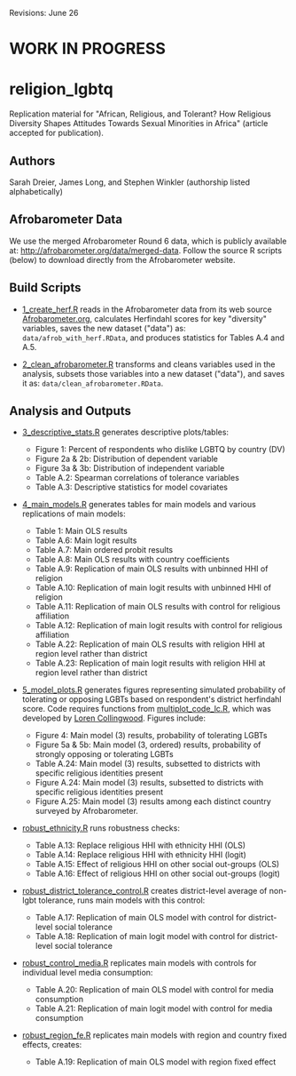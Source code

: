 Revisions: June 26

# WORK IN PROGRESS

# religion_lgbtq

Replication material for "African, Religious, and Tolerant? How Religious Diversity Shapes Attitudes Towards Sexual Minorities in Africa" (article accepted for publication).

## Authors
Sarah Dreier, James Long, and Stephen Winkler (authorship listed alphabetically) 

## Afrobarometer Data
We use the merged Afrobarometer Round 6 data, which is publicly available at: http://afrobarometer.org/data/merged-data. Follow the source R scripts (below) to download directly from the Afrobarometer website. 

## Build Scripts
- [1_create_herf.R](source/1_create_herf.R) reads in the Afrobarometer data from its web source [Afrobarometer.org](http://afrobarometer.org/data/merged-data), calculates Herfindahl scores for key "diversity" variables, saves the new dataset ("data") as: `data/afrob_with_herf.RData`, and produces statistics for Tables A.4 and A.5.

- [2_clean_afrobarometer.R](source/2_clean_afrobarometer.R) transforms and cleans variables used in the analysis, subsets those variables into a new dataset ("data"), and saves it as: `data/clean_afrobarometer.RData`.

## Analysis and Outputs
- [3_descriptive_stats.R](source/3_descriptive_stats.R) generates descriptive plots/tables:
    - Figure 1: Percent of respondents who dislike LGBTQ by country (DV)
    - Figure 2a & 2b: Distribution of dependent variable
    - Figure 3a & 3b: Distribution of independent variable
    - Table A.2: Spearman correlations of tolerance variables 
    - Table A.3: Descriptive statistics for model covariates
    
- [4_main_models.R](source/4_main_models.R) generates tables for main models and various replications of main models:
    - Table 1: Main OLS results
    - Table A.6: Main logit results
    - Table A.7: Main ordered probit results
    - Table A.8: Main OLS results with country coefficients
    - Table A.9: Replication of main OLS results with unbinned HHI of religion 
    - Table A.10: Replication of main logit results with unbinned HHI of religion
    - Table A.11: Replication of main OLS results with control for religious affiliation
    - Table A.12: Replication of main logit results with control for religious affiliation
    - Table A.22: Replication of main OLS results with religion HHI at region level rather than district
    - Table A.23: Replication of main logit results with religion HHI at region level rather than district
    
- [5_model_plots.R](source/5_model_plots.R) generates figures representing simulated probability of tolerating or opposing LGBTs based on respondent's district herfindahl score. Code requires functions from [multiplot_code_lc.R](source/multiplot_code_lc.R), which was developed by [Loren Collingwood](https://www.collingwoodresearch.com/). Figures include:
    - Figure 4: Main model (3) results, probability of tolerating LGBTs
    - Figure 5a & 5b: Main model (3, ordered) results, probability of strongly opposing or tolerating LGBTs
    - Table A.24: Main model (3) results, subsetted to districts with specific religious identities present
    - Figure A.24: Main model (3) results, subsetted to districts with specific religious identities present
    - Figure A.25: Main model (3) results among each distinct country surveyed by Afrobarometer. 

- [robust_ethnicity.R](source/robust_ethnicity.R) runs robustness checks:
    - Table A.13: Replace religious HHI with ethnicity HHI (OLS)
    - Table A.14: Replace religious HHI with ethnicity HHI (logit)
    - Table A.15: Effect of religious HHI on other social out-groups (OLS)
    - Table A.16: Effect of religious HHI on other social out-groups (logit)

- [robust_district_tolerance_control.R](source/robust_district_tolerance_control.R) creates district-level average of non-lgbt tolerance, runs main models with this control:
    - Table A.17: Replication of main OLS model with control for district-level social tolerance
    - Table A.18: Replication of main logit model with control for district-level social tolerance
    
- [robust_control_media.R](source/robust_control_media.R) replicates main models with controls for individual level media consumption:
    - Table A.20: Replication of main OLS model with control for media consumption
    - Table A.21: Replication of main logit model with control for media consumption
    
- [robust_region_fe.R](source/robust_region_fe.R) replicates main models with region and country fixed effects, creates:
    - Table A.19: Replication of main OLS model with region fixed effect
